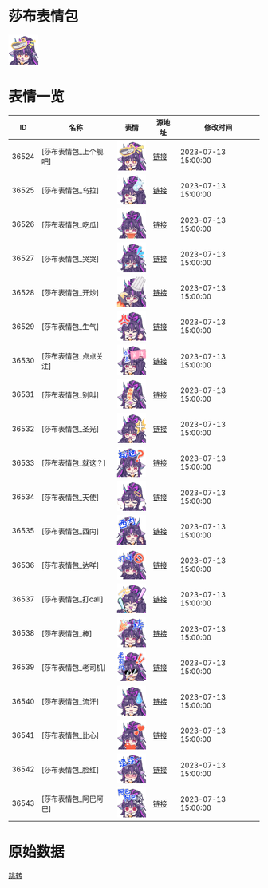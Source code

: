 # 莎布表情包

<img src="./cover.png" height="60" alt="cover" />

# 表情一览

|ID|名称|表情|源地址|修改时间|
|----|----|----|----|----|
|36524|[莎布表情包_上个舰吧]|<img src="./pic/036524_%5B莎布表情包_上个舰吧%5D.png" height="60" alt="上个舰吧"/>|[链接](https://i0.hdslb.com/bfs/garb/9e3839fbae31e0d7f56c0258fc1921f2902e9219.png)|2023-07-13 15:00:00|
|36525|[莎布表情包_乌拉]|<img src="./pic/036525_%5B莎布表情包_乌拉%5D.png" height="60" alt="乌拉"/>|[链接](https://i0.hdslb.com/bfs/garb/8fe0bf883a01beb3ff6181346f1df45bef587ea8.png)|2023-07-13 15:00:00|
|36526|[莎布表情包_吃瓜]|<img src="./pic/036526_%5B莎布表情包_吃瓜%5D.png" height="60" alt="吃瓜"/>|[链接](https://i0.hdslb.com/bfs/garb/f45b4e5295e297526440042d97b661e8cdfa49b0.png)|2023-07-13 15:00:00|
|36527|[莎布表情包_哭哭]|<img src="./pic/036527_%5B莎布表情包_哭哭%5D.png" height="60" alt="哭哭"/>|[链接](https://i0.hdslb.com/bfs/garb/10a5b1027086b3ede1d231054b3f48397745f024.png)|2023-07-13 15:00:00|
|36528|[莎布表情包_开炒]|<img src="./pic/036528_%5B莎布表情包_开炒%5D.png" height="60" alt="开炒"/>|[链接](https://i0.hdslb.com/bfs/garb/3fd81d49b6116160995c0e92ac50b0f4326bce37.png)|2023-07-13 15:00:00|
|36529|[莎布表情包_生气]|<img src="./pic/036529_%5B莎布表情包_生气%5D.png" height="60" alt="生气"/>|[链接](https://i0.hdslb.com/bfs/garb/1457eea746e89e0f8f137180b9bbe7d98d57d54b.png)|2023-07-13 15:00:00|
|36530|[莎布表情包_点点关注]|<img src="./pic/036530_%5B莎布表情包_点点关注%5D.png" height="60" alt="点点关注"/>|[链接](https://i0.hdslb.com/bfs/garb/a9d158a9bbb693b2c6a0d92c9cebcc1fe3bfb3ac.png)|2023-07-13 15:00:00|
|36531|[莎布表情包_别叫]|<img src="./pic/036531_%5B莎布表情包_别叫%5D.png" height="60" alt="别叫"/>|[链接](https://i0.hdslb.com/bfs/garb/ce6a837f637eee6bcda879c43d57fac8e37a2fe1.png)|2023-07-13 15:00:00|
|36532|[莎布表情包_圣光]|<img src="./pic/036532_%5B莎布表情包_圣光%5D.png" height="60" alt="圣光"/>|[链接](https://i0.hdslb.com/bfs/garb/4fae2db2e6e4c0b9bce727cb3f2d42ff9ca30a10.png)|2023-07-13 15:00:00|
|36533|[莎布表情包_就这？]|<img src="./pic/036533_%5B莎布表情包_就这？%5D.png" height="60" alt="就这？"/>|[链接](https://i0.hdslb.com/bfs/garb/6a91a968d8b1575f1e02a78a48e68517c17f0804.png)|2023-07-13 15:00:00|
|36534|[莎布表情包_天使]|<img src="./pic/036534_%5B莎布表情包_天使%5D.png" height="60" alt="天使"/>|[链接](https://i0.hdslb.com/bfs/garb/2416b357c364c91ab7a92293c27cfee4f6321fc6.png)|2023-07-13 15:00:00|
|36535|[莎布表情包_西内]|<img src="./pic/036535_%5B莎布表情包_西内%5D.png" height="60" alt="西内"/>|[链接](https://i0.hdslb.com/bfs/garb/ba941af2491bef2886b790350852b720700358b4.png)|2023-07-13 15:00:00|
|36536|[莎布表情包_达咩]|<img src="./pic/036536_%5B莎布表情包_达咩%5D.png" height="60" alt="达咩"/>|[链接](https://i0.hdslb.com/bfs/garb/50aec61cd8a30c763e093257aaa94097a064e70a.png)|2023-07-13 15:00:00|
|36537|[莎布表情包_打call]|<img src="./pic/036537_%5B莎布表情包_打call%5D.png" height="60" alt="打call"/>|[链接](https://i0.hdslb.com/bfs/garb/fdbe377c93851497279ab475093a96c2000e2679.png)|2023-07-13 15:00:00|
|36538|[莎布表情包_棒]|<img src="./pic/036538_%5B莎布表情包_棒%5D.png" height="60" alt="棒"/>|[链接](https://i0.hdslb.com/bfs/garb/85cac52789a1c8855cfc4049485e7536b7ff916f.png)|2023-07-13 15:00:00|
|36539|[莎布表情包_老司机]|<img src="./pic/036539_%5B莎布表情包_老司机%5D.png" height="60" alt="老司机"/>|[链接](https://i0.hdslb.com/bfs/garb/f0e921651a066f0a6df61e12ad73b93dcfb50594.png)|2023-07-13 15:00:00|
|36540|[莎布表情包_流汗]|<img src="./pic/036540_%5B莎布表情包_流汗%5D.png" height="60" alt="流汗"/>|[链接](https://i0.hdslb.com/bfs/garb/87d1161787423f3144f36bdd56d2d21e18c65601.png)|2023-07-13 15:00:00|
|36541|[莎布表情包_比心]|<img src="./pic/036541_%5B莎布表情包_比心%5D.png" height="60" alt="比心"/>|[链接](https://i0.hdslb.com/bfs/garb/92a30588f833402ca6ebfd7343a1f8401c6505ae.png)|2023-07-13 15:00:00|
|36542|[莎布表情包_脸红]|<img src="./pic/036542_%5B莎布表情包_脸红%5D.png" height="60" alt="脸红"/>|[链接](https://i0.hdslb.com/bfs/garb/75c218f1c87b360daf7ed4e1d0d8f40bcbc81ee0.png)|2023-07-13 15:00:00|
|36543|[莎布表情包_阿巴阿巴]|<img src="./pic/036543_%5B莎布表情包_阿巴阿巴%5D.png" height="60" alt="阿巴阿巴"/>|[链接](https://i0.hdslb.com/bfs/garb/b85e0f0a15afb32b03fd09def83d6e3ea8944f3a.png)|2023-07-13 15:00:00|

# 原始数据

[跳转](./raw.json)

